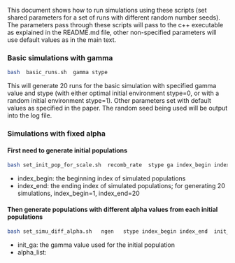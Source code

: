 This document shows how to run simulations using these scripts (set shared parameters for a set of runs with different random number seeds). The parameters pass through these scripts will pass to the c++ executable as explained in the README.md file, other non-specified parameters will use default values as in the main text.



### Basic simulations with gamma
```bash
bash  basic_runs.sh  gamma stype
```
This will generate 20 runs for the basic simulation with specified gamma value and stype (with either optimal initial environment stype=0, or with a random initial environment stype=1). Other parameters set with default values as specified in the paper. The random seed being used will be output into the log file.



### Simulations with fixed alpha
#### First need to generate initial populations
```bash
bash set_init_pop_for_scale.sh  recomb_rate  stype ga index_begin index_end
```
  - index_begin: the beginning index of  simulated populations
  - index_end: the ending index of  simulated populations; for generating 20 simulations, index_begin=1, index_end=20

#### Then generate populations with different alpha values from each initial populations
```bash
bash set_simu_diff_alpha.sh   ngen   stype index_begin index_end  init_ga recomb_rate alpha_list
```
  - init_ga: the gamma value used for the initial population
  - alpha_list: 
